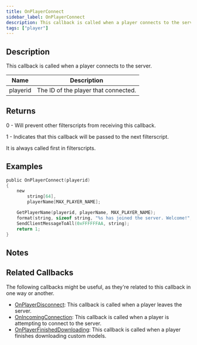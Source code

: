 ```yaml
---
title: OnPlayerConnect
sidebar_label: OnPlayerConnect
description: This callback is called when a player connects to the server.
tags: ["player"]
---
```


## Description

This callback is called when a player connects to the server.

| Name     | Description                          |
| -------- | ------------------------------------ |
| playerid | The ID of the player that connected. |

## Returns

0 - Will prevent other filterscripts from receiving this callback.

1 - Indicates that this callback will be passed to the next filterscript.

It is always called first in filterscripts.

## Examples

```c
public OnPlayerConnect(playerid)
{
    new
        string[64],
        playerName[MAX_PLAYER_NAME];

    GetPlayerName(playerid, playerName, MAX_PLAYER_NAME);
    format(string, sizeof string, "%s has joined the server. Welcome!", playerName);
    SendClientMessageToAll(0xFFFFFFAA, string);
    return 1;
}
```

## Notes

<TipNPCCallbacks />

## Related Callbacks

The following callbacks might be useful, as they're related to this callback in one way or another. 

- [OnPlayerDisconnect](OnPlayerDisconnect): This callback is called when a player leaves the server. 
- [OnIncomingConnection](OnIncomingConnection): This callback is called when a player is attempting to connect to the server. 
- [OnPlayerFinishedDownloading](OnPlayerFinishedDownloading): This callback is called when a player finishes downloading custom models. 
